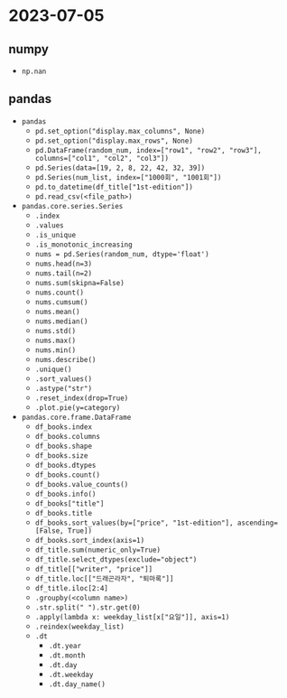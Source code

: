 # 2023-07-05

## numpy
* `np.nan`

## pandas
* `pandas`
    * `pd.set_option("display.max_columns", None)`
    * `pd.set_option("display.max_rows", None)`
    * `pd.DataFrame(random_num, index=["row1", "row2", "row3"], columns=["col1", "col2", "col3"])`
    * `pd.Series(data=[19, 2, 8, 22, 42, 32, 39])`
    * `pd.Series(num_list, index=["1000회", "1001회"])`
    * `pd.to_datetime(df_title["1st-edition"])`
    * `pd.read_csv(<file_path>)`
* `pandas.core.series.Series`
    * `.index`
    * `.values`
    * `.is_unique`
    * `.is_monotonic_increasing`    
    * `nums = pd.Series(random_num, dtype='float')`
    * `nums.head(n=3)`
    * `nums.tail(n=2)`
    * `nums.sum(skipna=False)`
    * `nums.count()`
    * `nums.cumsum()`
    * `nums.mean()`
    * `nums.median()`
    * `nums.std()`
    * `nums.max()`
    * `nums.min()`
    * `nums.describe()`
    * `.unique()`
    * `.sort_values()`
    * `.astype("str")`
    * `.reset_index(drop=True)`
    * `.plot.pie(y=category)`
* `pandas.core.frame.DataFrame`
    * `df_books.index`
    * `df_books.columns`
    * `df_books.shape`
    * `df_books.size`
    * `df_books.dtypes`
    * `df_books.count()`
    * `df_books.value_counts()`
    * `df_books.info()`
    * `df_books["title"]`
    * `df_books.title`
    * `df_books.sort_values(by=["price", "1st-edition"], ascending=[False, True])`
    * `df_books.sort_index(axis=1)`
    * `df_title.sum(numeric_only=True)`
    * `df_title.select_dtypes(exclude="object")`
    * `df_title[["writer", "price"]]`
    * `df_title.loc[["드래곤라자", "퇴마록"]]`
    * `df_title.iloc[2:4]`
    * `.groupby(<column name>)`
    * `.str.split(" ").str.get(0)`
    * `.apply(lambda x: weekday_list[x["요일"]], axis=1)`
    * `.reindex(weekday_list)`
    * `.dt`
        * `.dt.year`
        * `.dt.month`
        * `.dt.day`
        * `.dt.weekday`
        * `.dt.day_name()`
